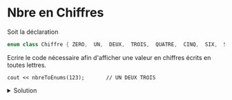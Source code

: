 # Nbre en Chiffres

Soit la déclaration

~~~cpp
enum class Chiffre { ZERO,  UN,  DEUX,  TROIS,  QUATRE,  CINQ,  SIX,  SEPT,  HUIT,  NEUF };
~~~

Ecrire le code nécessaire afin d'afficher une valeur en chiffres écrits en toutes lettres.

~~~
cout << nbreToEnums(123);       // UN DEUX TROIS
~~~

<details>
<summary>Solution</summary>

~~~cpp
enum class Chiffre { ZERO,  UN,  DEUX,  TROIS,  QUATRE,  CINQ,  SIX,  SEPT,  HUIT,  NEUF };
array      CHIFFRE {"ZERO","UN","DEUX","TROIS","QUATRE","CINQ","SIX","SEPT","HUIT","NEUF" };

ostream& operator<< (ostream& os, Chiffre chiffre) {
   cout << CHIFFRE[size_t(chiffre)];
   return os;
}

ostream& operator<< (ostream& os, span<const Chiffre> tab) {
   for (size_t i=0; i<tab.size(); ++i) {
      if (i) cout << " ";
      cout << tab[i];
   }
   return os;
}

vector<Chiffre> nbreToEnums(int valeur) {
   if (valeur == 0)
      return vector<Chiffre>();

   vector<Chiffre> result((size_t)log10(valeur)+1);
   size_t i=result.size()-1;
   while(valeur) {
      result.at(i--) = ( Chiffre(valeur % 10) );
      valeur /= 10;
   }
   return result;
}
~~~

-----------------------------------------------------

</details>
